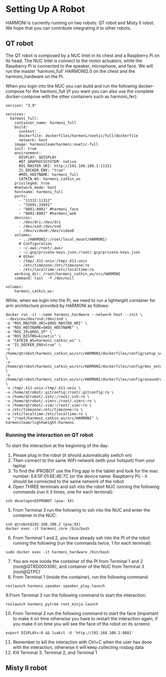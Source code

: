 # Setting Up A Robot

HARMONI is currently running on two robots: QT robot and Misty II robot.
We hope that you can contribute integrating it to other robots.

## QT robot

The QT robot is composed by a NUC Intel in its chest and a Raspberry Pi on its head.
The NUC Intel is connect to the motor actuators, while the Raspberry Pi is connected to the speaker, microphone, and face.
We will run the master 'harmoni_full' HARMONI2.0 on the chest and the harmoni_hardware on the Pi.

When you login into the NUC you can build and run the following docker-compose for the harmoni_full (if you want you can also use the complete docker-compose with the other containers such as harmoni_fer):

```
version: "3.9"

services:
  harmoni_full:
    container_name: harmoni_full
    build:
      context: .
      dockerfile: dockerfiles/harmoni/noetic/full/dockerfile
      network: host
    image: harmoniteam/harmoni:noetic-full
    init: true
    environment:
      DISPLAY: $DISPLAY
      #QT_GRAPHICSSYSTEM: native
      ROS_MASTER_URI: http://192.168.100.1:11311 
      IS_DOCKER_ENV: "true"
      #ROS_HOSTNAME: harmoni_full
      CATKIN_WS: harmoni_catkin_ws
    privileged: true
    #network_mode: host
    hostname: harmoni_full
    ports:
      - "11312:11312"
      - "33691:33691"
      - "8081:8081" #harmoni_face
      - "8082:8082" #harmoni_web
    devices:
      - /dev/dri:/dev/dri
      - /dev/snd:/dev/snd
      - /dev/video0:/dev/video0
    volumes:
      - ../HARMONI/:/root/local_mount/HARMONI/
      # Configuration
      - ~/.aws:/root/.aws/
      - ~/.gcp/private-keys.json:/root/.gcp/private-keys.json
      # Other
      - /tmp/.X11-unix:/tmp/.X11-unix
      - /etc/timezone:/etc/timezone:ro
      - /etc/localtime:/etc/localtime:ro
    working_dir: /root/harmoni_catkin_ws/src/HARMONI
    command: tail  -f /dev/null

volumes:
    harmoni_catkin_ws:
```

While, when we login into the Pi, we need to run a lightwight container for arm architecture provided by HARMONI as follows:

```
docker run -it --name harmoni_hardware --network host --init \
--device=/dev/snd:/dev/snd \
-e "ROS_MASTER_URI=$ROS_MASTER_URI" \
-e "ROS_HOSTNAME=$ROS_HOSTNAME" \
-e "ROS_IP=$ROS_IP" \
-e "ROS_DISTRO=kinetic" \
-e "CATKIN_WS=harmoni_catkin_ws" \
-e "IS_DOCKER_ENV=true" \
-v /home/qtrobot/harmoni_catkin_ws/src/HARMONI/dockerfiles/config/setup_script.sh:/root/.setup_script.sh \
-v /home/qtrobot/harmoni_catkin_ws/src/HARMONI/dockerfiles/config/dev_setup_script.sh:/root/.dev_setup_script.sh \
-v /home/qtrobot/harmoni_catkin_ws/src/HARMONI/dockerfiles/config/asoundrc:/root/.asoundrc \
-v /tmp/.X11-unix:/tmp/.X11-unix \
-v /home/qtrobot/.gitconfig:/root/.gitconfig:ro \
-v /home/qtrobot/.ssh/:/root/.ssh:ro \
-v /home/qtrobot/.vimrc:/root/.vimrc:ro \
-v /home/qtrobot/.vim/:/root/.vim/:ro \
-v /etc/timezone:/etc/timezone:ro \
-v /etc/localtime:/etc/localtime:ro \
-w "/root/harmoni_catkin_ws/src/HARMONI" \
harmoniteam/lightweight:harmoni
```

### Running the interaction on QT robot

To start the interaction at the beginning of the day:
1. Please plug in the robot (it should automatically switch on)
2. Then connect to the same WiFi network (with your hotspot) from your laptop
3. To find the IPROBOT use the Fing app in the tablet and look for the mac number: E4:5F:01:6E:4E:7C (or the device name: Raspberry Pi) - it should be connected to the same network of the robot
4. Open THREE terminals and ssh into the robot NUC running the following commands (run it 3 times, one for each terminal):
```
ssh developer@IPROBOT (psw: XX)
```
5. From Terminal 3 run the following to ssh into the NUC and enter the container in the NUC:
```
ssh qtrobot@192.168.100.2 (psw:XX)
docker exec -it harmoni_core /bin/bash
```
6. From Terminal 1 and 2, you have already ssh into the PI of the robot running the following (run the commands twice, 1 for each terminal):
```
sudo docker exec -it harmoni_hardware /bin/bash
```
7. You are now inside the container of the PI from Terminal 1 and 2 (root@QTRD000306), and container of the NUC from Terminal 3 (root@QTPC)
8. From Terminal 1 (inside the container), run the following command:
```
roslaunch harmoni_speaker speaker_play.launch
```
9.From Terminal 3 run the following command to start the interaction:
```
roslaunch harmoni_pytree root_minja.launch
```
10. From Terminal 2 run the following command to start the face (important to make it on time otherwise you have to restart the interaction again, if you make it on time you will see the face of the robot on its screen):
```
export DISPLAY=:0 && luakit -U 'http://192.168.100.2:8081'
```
11. Remember to kill the interaction with Ctrl+C when the user has done with the interaction, otherwise it will keep collecting rosbag data
12. Kill Terminal 3, Terminal 2, and Terminal 1

## Misty II robot